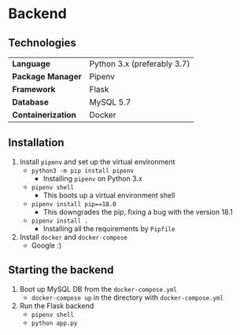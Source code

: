 # Backend

## Technologies
|                       |                             |
| :--                   | :--                         |
| **Language**          | Python 3.x (preferably 3.7) |
| **Package Manager**   | Pipenv                      |
| **Framework**         | Flask                       |
| **Database**          | MySQL 5.7                   |
| **Containerization**  | Docker                      |

## Installation
1. Install `pipenv` and set up the virtual environment
    - `python3 -m pip install pipenv`
        - Installing `pipenv` on Python 3.x
    - `pipenv shell`
        - This boots up a virtual environment shell
    - `pipenv install pip==18.0`
        - This downgrades the pip, fixing a bug with the version 18.1
    - `pipenv install .`
        - Installing all the requirements by `Pipfile`
2. Install `docker` and `docker-compose`
    - Google :)

## Starting the backend
1. Boot up MySQL DB from the `docker-compose.yml`
    - `docker-compose up` in the directory with `docker-compose.yml`
2. Run the Flask backend
    - `pipenv shell`
    - `python app.py`
